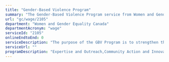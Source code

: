 ```yaml
---
title: "Gender-Based Violence Program"
summary: "The Gender-Based Violence Program service from Women and Gender Equality Canada is not available end-to-end online, according to the GC Service Inventory."
url: "gc/wage/2105"
department: "Women and Gender Equality Canada"
departmentAcronym: "wage"
serviceId: "2105"
onlineEndtoEnd: 0
serviceDescription: "The purpose of the GBV Program is to strengthen the GBV sector to address gaps in supports for two groups of survivors: 1)  Indigenous women and their communities, and 2) underserved populations (including women living with a disability, non-status/refugee /immigrant women, LGBTQ2S, gender non-conforming people and ethno-cultural women) in Canada. The Program provides grant and contribution funding to Canadian organizations to improve supports to help create long-term, comprehensive solutions at the national, regional, and local levels."
serviceUrl: ""
programDescription: "Expertise and Outreach,Community Action and Innovation"
---
```

